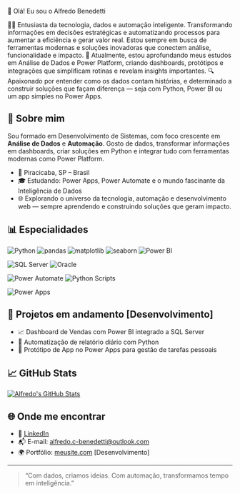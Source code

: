 👋 Olá! Eu sou o Alfredo Benedetti

👨‍💻 Entusiasta da tecnologia, dados e automação inteligente.
Transformando informações em decisões estratégicas e automatizando processos para aumentar a eficiência e gerar valor real. Estou sempre em busca de ferramentas modernas e soluções inovadoras que conectem análise, funcionalidade e impacto.
🧠 Atualmente, estou aprofundando meus estudos em Análise de Dados e Power Platform, criando dashboards, protótipos e integrações que simplificam rotinas e revelam insights importantes.
🔍 Apaixonado por entender como os dados contam histórias, e determinado a construir soluções que façam diferença — seja com Python, Power BI ou um app simples no Power Apps.

## 🧠 Sobre mim

Sou formado em Desenvolvimento de Sistemas, com foco crescente em **Análise de Dados** e **Automação**. Gosto de dados, transformar informações em dashboards, criar soluções em Python e integrar tudo com ferramentas modernas como Power Platform.

- 📍 Piracicaba, SP – Brasil  
- 🎓 Estudando: Power Apps, Power Automate e o mundo fascinante da Inteligência de Dados  
- 🌐 Explorando o universo da tecnologia, automação e desenvolvimento web — sempre aprendendo e construindo soluções que geram impacto.

## 📊 Especialidades

![Python](https://img.shields.io/badge/-Python-3776AB?logo=python&logoColor=white)
![pandas](https://img.shields.io/badge/-pandas-150458?logo=pandas&logoColor=white)
![matplotlib](https://img.shields.io/badge/-matplotlib-11557C?logo=matplotlib&logoColor=white)
![seaborn](https://img.shields.io/badge/-seaborn-2E4053?logo=seaborn&logoColor=white)
![Power BI](https://img.shields.io/badge/-Power%20BI-F2C811?logo=power-bi&logoColor=black)

![SQL Server](https://img.shields.io/badge/-SQL%20Server-CC2927?logo=microsoftsqlserver&logoColor=white)
![Oracle](https://img.shields.io/badge/-Oracle-F80000?logo=oracle&logoColor=white)

![Power Automate](https://img.shields.io/badge/-Power%20Automate-0066FF?logo=power-automate&logoColor=white)
![Python Scripts](https://img.shields.io/badge/-Python%20Scripts-306998?logo=python&logoColor=white)

![Power Apps](https://img.shields.io/badge/-Power%20Apps-742774?logo=powerapps&logoColor=white)

## 🔧 Projetos em andamento [Desenvolvimento]

- 📈 Dashboard de Vendas com Power BI integrado a SQL Server  
- 🤖 Automatização de relatório diário com Python  
- 🧩 Protótipo de App no Power Apps para gestão de tarefas pessoais  

## 📈 GitHub Stats

[![Alfredo's GitHub Stats](https://github-readme-stats.vercel.app/api?username=acbenedetti-devdata&show_icons=true&theme=tokyonight)](https://github.com/SEU_USUARIO)

## 🌐 Onde me encontrar

- 💼 [LinkedIn](www.linkedin.com/in/alfredobenedetti)  
- 📬 E-mail: alfredo.c-benedetti@outlook.com  
- 🌍 Portfólio: [meusite.com](https://meusite.com) [Desenvolvimento]

---

> “Com dados, criamos ideias. Com automação, transformamos tempo em inteligência.”

